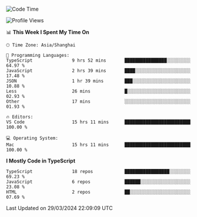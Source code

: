 <!--START_SECTION:waka-->
![Code Time](http://img.shields.io/badge/Code%20Time-5%2C909%20hrs%206%20mins-blue)

![Profile Views](http://img.shields.io/badge/Profile%20Views-0-blue)

📊 **This Week I Spent My Time On** 

```text
🕑︎ Time Zone: Asia/Shanghai

💬 Programming Languages: 
TypeScript               9 hrs 52 mins       ████████████████░░░░░░░░░   64.97 % 
JavaScript               2 hrs 39 mins       ████░░░░░░░░░░░░░░░░░░░░░   17.48 % 
JSON                     1 hr 39 mins        ███░░░░░░░░░░░░░░░░░░░░░░   10.88 % 
Less                     26 mins             █░░░░░░░░░░░░░░░░░░░░░░░░   02.93 % 
Other                    17 mins             ░░░░░░░░░░░░░░░░░░░░░░░░░   01.93 % 

🔥 Editors: 
VS Code                  15 hrs 11 mins      █████████████████████████   100.00 % 

💻 Operating System: 
Mac                      15 hrs 11 mins      █████████████████████████   100.00 % 
```

**I Mostly Code in TypeScript** 

```text
TypeScript               18 repos            █████████████████░░░░░░░░   69.23 % 
JavaScript               6 repos             ██████░░░░░░░░░░░░░░░░░░░   23.08 % 
HTML                     2 repos             ██░░░░░░░░░░░░░░░░░░░░░░░   07.69 % 
```




 Last Updated on 29/03/2024 22:09:09 UTC
<!--END_SECTION:waka-->
